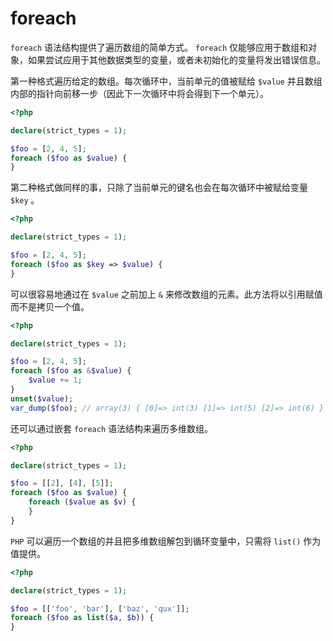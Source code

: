 # foreach

`foreach` 语法结构提供了遍历数组的简单方式。 `foreach` 仅能够应用于数组和对象，如果尝试应用于其他数据类型的变量，或者未初始化的变量将发出错误信息。

第一种格式遍历给定的数组。每次循环中，当前单元的值被赋给 `$value` 并且数组内部的指针向前移一步（因此下一次循环中将会得到下一个单元）。

```php
<?php

declare(strict_types = 1);

$foo = [2, 4, 5];
foreach ($foo as $value) {
}

```

第二种格式做同样的事，只除了当前单元的键名也会在每次循环中被赋给变量 `$key` 。

```php
<?php

declare(strict_types = 1);

$foo = [2, 4, 5];
foreach ($foo as $key => $value) {
}

```

可以很容易地通过在 `$value` 之前加上 `&` 来修改数组的元素。此方法将以引用赋值而不是拷贝一个值。

```php
<?php

declare(strict_types = 1);

$foo = [2, 4, 5];
foreach ($foo as &$value) {
    $value += 1;
}
unset($value);
var_dump($foo); // array(3) { [0]=> int(3) [1]=> int(5) [2]=> int(6) }

```

还可以通过嵌套 `foreach` 语法结构来遍历多维数组。

```php
<?php

declare(strict_types = 1);

$foo = [[2], [4], [5]];
foreach ($foo as $value) {
    foreach ($value as $v) {
    }
}

```

`PHP` 可以遍历一个数组的并且把多维数组解包到循环变量中，只需将 `list()` 作为值提供。

```php
<?php

declare(strict_types = 1);

$foo = [['foo', 'bar'], ['baz', 'qux']];
foreach ($foo as list($a, $b)) {
}

```

